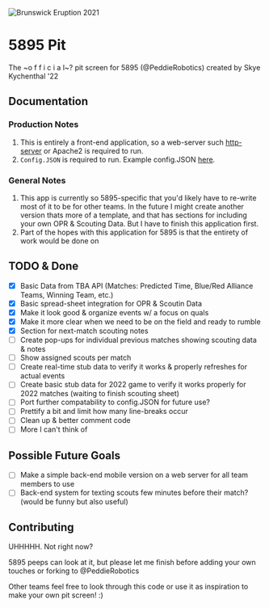 ![Brunswick Eruption 2021](https://user-images.githubusercontent.com/34521078/150027259-ccdc63c1-2553-4a99-8b22-647bd87bbdf9.jpg)

# 5895 Pit 

The ~o f f i c i a l~? pit screen for 5895 (@PeddieRobotics) created by Skye Kychenthal '22

## Documentation

### Production Notes
1. This is entirely a front-end application, so a web-server such [http-server](https://www.npmjs.com/package/http-server) or Apache2 is required to run. 
2. `Config.JSON` is required to run. Example config.JSON [here](https://github.com/SkyMocha/5895-Pit/blob/main/ex_config.json).

### General Notes
1. This app is currently so 5895-specific that you'd likely have to re-write most of it to be for other teams. In the future I might create another version thats more of a template, and that has sections for including your own OPR & Scouting Data. But I have to finish this application first.
2. Part of the hopes with this application for 5895 is that the entirety of work would be done on 

## TODO & Done
- [x] Basic Data from TBA API (Matches: Predicted Time, Blue/Red Alliance Teams, Winning Team, etc.)
- [x] Basic spread-sheet integration for OPR & Scoutin Data
- [X] Make it look good & organize events w/ a focus on quals
- [X] Make it more clear when we need to be on the field and ready to rumble
- [X] Section for next-match scouting notes
- [ ] Create pop-ups for individual previous matches showing scouting data & notes
- [ ] Show assigned scouts per match
- [ ] Create real-time stub data to verify it works & properly refreshes for actual events
- [ ] Create basic stub data for 2022 game to verify it works properly for 2022 matches (waiting to finish scouting sheet)
- [ ] Port further compatability to config.JSON for future use?
- [ ] Prettify a bit and limit how many line-breaks occur
- [ ] Clean up & better comment code
- [ ] More I can't think of

## Possible Future Goals
- [ ] Make a simple back-end mobile version on a web server for all team members to use
- [ ] Back-end system for texting scouts few minutes before their match? (would be funny but also useful)

## Contributing
UHHHHH. Not right now? 

5895 peeps can look at it, but please let me finish before adding your own touches or forking to @PeddieRobotics

Other teams feel free to look through this code or use it as inspiration to make your own pit screen! :)
